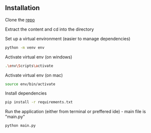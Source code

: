## Installation
Clone the [repo](https://github.com/amodhsharma/fintelli.git)

Extract the content and cd into the directory 

Set up a virtual environment (easier to manage dependencies)

```bash
python -m venv env
```

Activate virtual env (on windows)
```bash
.\env\Scripts\activate
```

Activate virtual env (on mac)
```bash
source env/bin/activate
```

Install dependencies 
```bash
pip install -r requirements.txt
```

Run the application (either from terminal or preffered ide) - main file is "main.py"
```bash
python main.py
```

